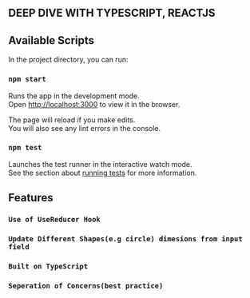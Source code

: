 ## DEEP DIVE WITH TYPESCRIPT, REACTJS

## Available Scripts

In the project directory, you can run:

### `npm start`

Runs the app in the development mode.<br />
Open [http://localhost:3000](http://localhost:3000) to view it in the browser.

The page will reload if you make edits.<br />
You will also see any lint errors in the console.

### `npm test`

Launches the test runner in the interactive watch mode.<br />
See the section about [running tests](https://facebook.github.io/create-react-app/docs/running-tests) for more information.

## Features

### `Use of UseReducer Hook`

### `Update Different Shapes(e.g circle) dimesions from input field`

### `Built on TypeScript`

### `Seperation of Concerns(best practice)`
